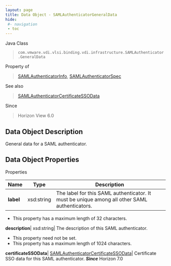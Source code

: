 ```yaml
---
layout: page
title: Data Object - SAMLAuthenticatorGeneralData
hide:
 #- navigation
 - toc
---
```






Java Class  
> `com.vmware.vdi.vlsi.binding.vdi.infrastructure.SAMLAuthenticator.GeneralData`

Property of  
> [SAMLAuthenticatorInfo](vdi.infrastructure.SAMLAuthenticator.SAMLAuthenticatorInfo.md#field_detail), [SAMLAuthenticatorSpec](vdi.infrastructure.SAMLAuthenticator.SAMLAuthenticatorSpec.md#field_detail)

See also  
> [SAMLAuthenticatorCertificateSSOData](vdi.infrastructure.SAMLAuthenticator.CertificateSSOData.md)

Since  
> Horizon View 6.0


## Data Object Description 

General data for a SAML authenticator. 

## Data Object Properties

Properties

Name |  Type |  Description   
---|---|---  
**label**|  xsd:string|  The label for this SAML authenticator. It must be unique among all other SAML authenticators.   


  * This property has a maximum length of 32 characters. 

  
**description**|  xsd:string|  The description of this SAML authenticator.   


 * This property need not be set.
  * This property has a maximum length of 1024 characters. 

  
**certificateSSOData**| [SAMLAuthenticatorCertificateSSOData](vdi.infrastructure.SAMLAuthenticator.CertificateSSOData.md)|  Certificate SSO data for this SAML authenticator.  **_Since_** Horizon 7.0  
  
  

  
